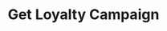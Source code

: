 ---
title: Get Loyalty Campaign
type: endpoint
category: 639ba2628407100061f5faac
slug: get-loyalty-program
parentDoc: 639ba2658407100061f5fab6
hidden: false
order: 5
---